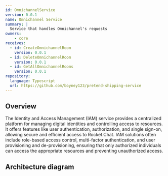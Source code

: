 ```yaml
---
id: OmnichannelService
version: 0.0.1
name: Omnichannel Service
summary: |
  Service that handles Omnichannel's requests
owners:
    - core
receives:
  - id: CreateOmnichannelRoom
    version: 0.0.1
  - id: DeleteOmnichannelRoom
    version: 0.0.1
  - id: GetAllOmnichannelRooms
    version: 0.0.1
repository:
  language: Typescript
  url: https://github.com/boyney123/pretend-shipping-service
---
```


## Overview

The Identity and Access Management (IAM) service provides a centralized platform for managing digital identities and controlling access to resources. It offers features like user authentication, authorization, and single sign-on, allowing secure and efficient access to Rocket.Chat. IAM solutions often include role-based access control, multi-factor authentication, and user provisioning and de-provisioning, ensuring that only authorized individuals can access the appropriate resources and preventing unauthorized access.

## Architecture diagram

<NodeGraph />
